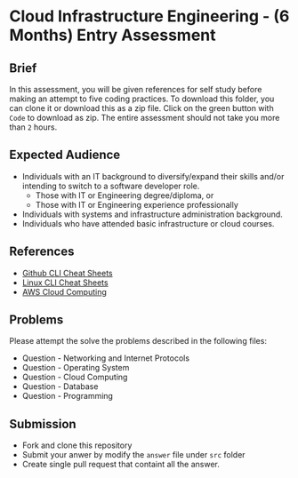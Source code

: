 # Cloud Infrastructure Engineering - (6 Months) Entry Assessment

## Brief

In this assessment, you will be given references for self study before making an attempt to five coding practices. To download this folder, you can clone it or download this as a zip file. Click on the green button with `Code` to download as zip. The entire assessment should not take you more than `2` hours.

## Expected Audience

- Individuals with an IT background to diversify/expand their skills and/or intending to switch to a software developer role.
    - Those with IT or Engineering degree/diploma, or
    - Those with IT or Engineering experience professionally
- Individuals with systems and infrastructure administration background.
- Individuals who have attended basic infrastructure or cloud courses.

## References

- [Github CLI Cheat Sheets](https://education.github.com/git-cheat-sheet-education.pdf)
- [Linux CLI Cheat Sheets](https://cheatography.com/davechild/cheat-sheets/linux-command-line/)
- [AWS Cloud Computing](https://aws.amazon.com/what-is-cloud-computing/?nc1=f_cc)

## Problems

Please attempt the solve the problems described in the following files:

- Question - Networking and Internet Protocols
- Question - Operating System
- Question - Cloud Computing
- Question - Database
- Question - Programming


## Submission

- Fork and clone this repository
- Submit your anwer by modify the `answer` file under `src` folder
- Create single pull request that containt all the answer.
